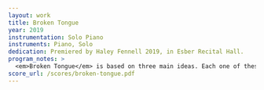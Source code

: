 ```yaml
---
layout: work
title: Broken Tongue
year: 2019
instrumentation: Solo Piano
instruments: Piano, Solo
dedication: Premiered by Haley Fennell 2019, in Esber Recital Hall.
program_notes: >
  <em>Broken Tongue</em> is based on three main ideas. Each one of these ideas consists of a collection of four pitches. The first two ideas are introduced immediately in their simplest state, whereas the third idea is only foreshadowed until measure 78. The piece experiments and builds upon these pitch collections gradually throughout the piece. As these ideas develop, the piece builds toward a climax only to end with a restatement of the piece’s beginning.
score_url: /scores/broken-tongue.pdf
---
```

